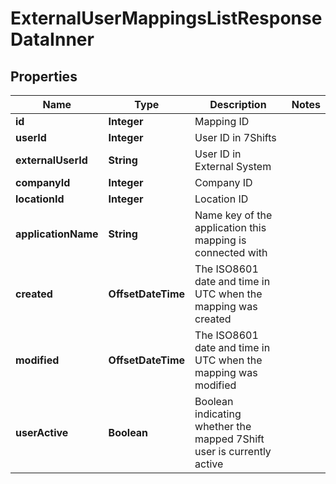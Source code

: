 

# ExternalUserMappingsListResponseDataInner


## Properties

| Name | Type | Description | Notes |
|------------ | ------------- | ------------- | -------------|
|**id** | **Integer** | Mapping ID |  |
|**userId** | **Integer** | User ID in 7Shifts |  |
|**externalUserId** | **String** | User ID in External System |  |
|**companyId** | **Integer** | Company ID |  |
|**locationId** | **Integer** | Location ID |  |
|**applicationName** | **String** | Name key of the application this mapping is connected with |  |
|**created** | **OffsetDateTime** | The ISO8601 date and time in UTC when the mapping was created |  |
|**modified** | **OffsetDateTime** | The ISO8601 date and time in UTC when the mapping was modified |  |
|**userActive** | **Boolean** | Boolean indicating whether the mapped 7Shift user is currently active |  |



